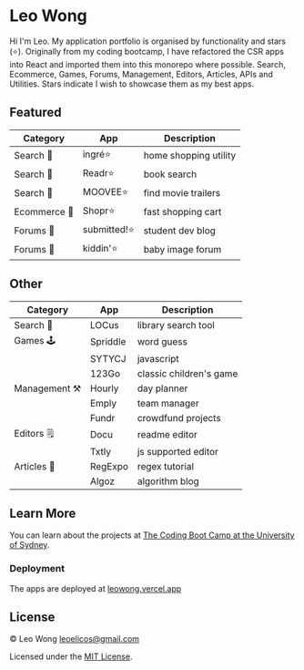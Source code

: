 # Leo Wong

Hi I'm Leo. My application portfolio is organised by functionality and stars (⭐). Originally from my coding bootcamp, I have refactored the CSR apps into React and imported them into this monorepo where possible. Search, Ecommerce, Games, Forums, Management, Editors, Articles, APIs and Utilities. Stars indicate I wish to showcase them as my best apps.

## Featured

| Category     | App          | Description           |
| ------------ | ------------ | --------------------- |
| Search 🔎    | ingré⭐      | home shopping utility |
| Search 🔎    | Readr⭐      | book search           |
| Search 🔎    | MOOVEE⭐     | find movie trailers   |
| Ecommerce 🛒 | Shopr⭐      | fast shopping cart    |
| Forums 💬    | submitted!⭐ | student dev blog      |
| Forums 💬    | kiddin'⭐    | baby image forum      |

## Other

| Category      | App      | Description             |
| ------------- | -------- | ----------------------- |
| Search 🔎     | LOCus    | library search tool     |
| Games 🕹️      | Spriddle | word guess              |
|               | SYTYCJ   | javascript              |
|               | 123Go    | classic children's game |
| Management ⚒️ | Hourly   | day planner             |
|               | Emply    | team manager            |
|               | Fundr    | crowdfund projects      |
| Editors 🗒️    | Docu     | readme editor           |
|               | Txtly    | js supported editor     |
| Articles 📰   | RegExpo  | regex tutorial          |
|               | Algoz    | algorithm blog          |

## Learn More

You can learn about the projects at [The Coding Boot Camp at the University of Sydney](https://techbootcamp.sydney.edu.au/coding).

### Deployment

The apps are deployed at [leowong.vercel.app](https://leowong.vercel.app)

## License

© Leo Wong [leoelicos@gmail.com](leoelicos@gmail.com)

Licensed under the [MIT License](./LICENSE.txt).
